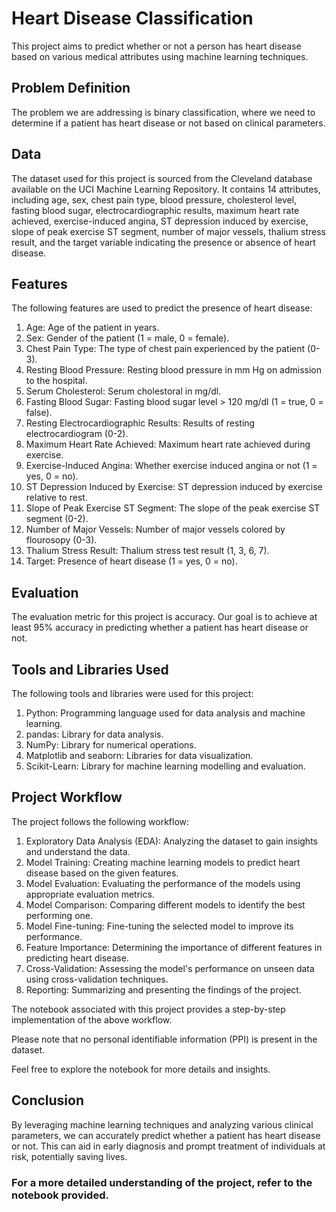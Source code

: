 # Heart Disease Classification
This project aims to predict whether or not a person has heart disease based on various medical attributes using machine learning techniques.

## Problem Definition
The problem we are addressing is binary classification, where we need to determine if a patient has heart disease or not based on clinical parameters.

## Data
The dataset used for this project is sourced from the Cleveland database available on the UCI Machine Learning Repository. It contains 14 attributes, including age, sex, chest pain type, blood pressure, cholesterol level, fasting blood sugar, electrocardiographic results, maximum heart rate achieved, exercise-induced angina, ST depression induced by exercise, slope of peak exercise ST segment, number of major vessels, thalium stress result, and the target variable indicating the presence or absence of heart disease.

## Features
The following features are used to predict the presence of heart disease:

1. Age: Age of the patient in years.
2. Sex: Gender of the patient (1 = male, 0 = female).
3. Chest Pain Type: The type of chest pain experienced by the patient (0-3).
4. Resting Blood Pressure: Resting blood pressure in mm Hg on admission to the hospital.
5. Serum Cholesterol: Serum cholestoral in mg/dl.
6. Fasting Blood Sugar: Fasting blood sugar level > 120 mg/dl (1 = true, 0 = false).
7. Resting Electrocardiographic Results: Results of resting electrocardiogram (0-2).
8. Maximum Heart Rate Achieved: Maximum heart rate achieved during exercise.
9. Exercise-Induced Angina: Whether exercise induced angina or not (1 = yes, 0 = no).
10. ST Depression Induced by Exercise: ST depression induced by exercise relative to rest.
11. Slope of Peak Exercise ST Segment: The slope of the peak exercise ST segment (0-2).
12. Number of Major Vessels: Number of major vessels colored by flourosopy (0-3).
13. Thalium Stress Result: Thalium stress test result (1, 3, 6, 7).
14. Target: Presence of heart disease (1 = yes, 0 = no).

## Evaluation
The evaluation metric for this project is accuracy. Our goal is to achieve at least 95% accuracy in predicting whether a patient has heart disease or not.

## Tools and Libraries Used
The following tools and libraries were used for this project:

1. Python: Programming language used for data analysis and machine learning.
2. pandas: Library for data analysis.
3. NumPy: Library for numerical operations.
4. Matplotlib and seaborn: Libraries for data visualization.
5. Scikit-Learn: Library for machine learning modelling and evaluation.

## Project Workflow
The project follows the following workflow:

1. Exploratory Data Analysis (EDA): Analyzing the dataset to gain insights and understand the data.
2. Model Training: Creating machine learning models to predict heart disease based on the given features.
3. Model Evaluation: Evaluating the performance of the models using appropriate evaluation metrics.
4. Model Comparison: Comparing different models to identify the best performing one.
5. Model Fine-tuning: Fine-tuning the selected model to improve its performance.
6. Feature Importance: Determining the importance of different features in predicting heart disease.
7. Cross-Validation: Assessing the model's performance on unseen data using cross-validation techniques.
8. Reporting: Summarizing and presenting the findings of the project.

The notebook associated with this project provides a step-by-step implementation of the above workflow.

Please note that no personal identifiable information (PPI) is present in the dataset.

Feel free to explore the notebook for more details and insights.

## Conclusion
By leveraging machine learning techniques and analyzing various clinical parameters, we can accurately predict whether a patient has heart disease or not. This can aid in early diagnosis and prompt treatment of individuals at risk, potentially saving lives.

### For a more detailed understanding of the project, refer to the notebook provided.

